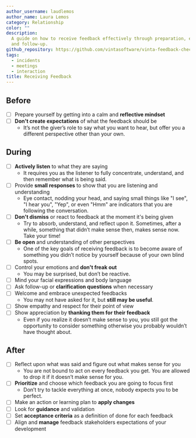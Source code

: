 ```yaml
---
author_username: laudlemos
author_name: Laura Lemos
category: Relationship
color: ""
description:
  A guide on how to receive feedback effectively through preparation, execution,
  and follow-up.
github_repository: https://github.com/vintasoftware/vinta-feedback-checklists/tree/master/receiving-feedback
tags:
  - incidents
  - meetings
  - interaction
title: Receiving Feedback
---
```


## Before

- [ ] Prepare yourself by getting into a calm and **reflective mindset**
- [ ] **Don't create expectations** of what the feedback should be
  - It’s not the giver’s role to say what you want to hear, but offer you a different perspective other than your own.

## During

- [ ] **Actively listen** to what they are saying
  - It requires you as the listener to fully concentrate, understand, and then remember what is being said.
- [ ] Provide **small responses** to show that you are listening and understanding
  - Eye contact, nodding your head, and saying small things like "I see", "I hear you", "Yep", or even "Hmm" are indicators that you are following the conversation.
- [ ] **Don't dismiss** or react to feedback at the moment it's being given
  - Try to absorb, understand, and reflect upon it. Sometimes, after a while, something that didn’t make sense then, makes sense now. Take your time!
- [ ] **Be open** and understanding of other perspectives
  - One of the key goals of receiving feedback is to become aware of something you didn’t notice by yourself because of your own blind spots.
- [ ] Control your emotions and **don't freak out**
  - You may be surprised, but don’t be reactive.
- [ ] Mind your facial expressions and body language
- [ ] Ask follow-up or **clarification questions** when necessary
- [ ] Welcome and embrace unexpected feedbacks
  - You may not have asked for it, but **still may be useful**.
- [ ] Show empathy and respect for their point of view
- [ ] Show appreciation by **thanking them for their feedback**
  - Even if you realize it doesn’t make sense to you, you still got the opportunity to consider something otherwise you probably wouldn’t have thought about.

## After

- [ ] Reflect upon what was said and figure out what makes sense for you
  - You are not bound to act on every feedback you get. You are allowed to drop it if it doesn’t make sense for you.
- [ ] **Prioritize** and choose which feedback you are going to focus first
  - Don’t try to tackle everything at once, nobody expects you to be perfect.
- [ ] Make an action or learning plan to **apply changes**
- [ ] Look for **guidance** and validation
- [ ] Set **acceptance criteria** as a definition of done for each feedback
- [ ] Align and **manage** feedback stakeholders expectations of your development
